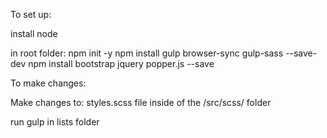 To set up:

install node

in root folder:
npm init -y
npm install gulp browser-sync gulp-sass --save-dev
npm install bootstrap jquery popper.js --save






To make changes:

Make changes to:
styles.scss file inside of the /src/scss/ folder

run gulp in lists folder
